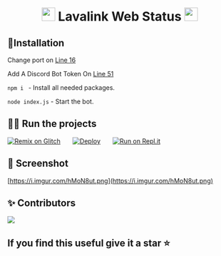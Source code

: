 <h1 align="center"><img src="https://i.imgur.com/06utLxU.gif" width="30px"> Lavalink Web Status <img src="https://i.imgur.com/06utLxU.gif" width="30px"></h1>

## 📎Installation

Change port on [Line 16](https://github.com/MrInternetGitHub/lavalink-web-status/blob/main/index.js#L15)

Add A Discord Bot Token On [Line 51](https://github.com/MrInternetGitHub/lavalink-web-status/blob/main/index.js#L51)

```npm i ``` - Install  all needed packages.

```node index.js``` - Start the bot.


## 🏃🏻 Run the projects

[![Remix on Glitch](https://cdn.glitch.com/2703baf2-b643-4da7-ab91-7ee2a2d00b5b%2Fremix-button.svg)](https://glitch.com/edit/#!/import/github/MrInternetGitHub/lavalink-web-status)&nbsp;&nbsp;&nbsp;&nbsp;&nbsp;&nbsp;
[![Deploy](https://www.herokucdn.com/deploy/button.svg)](https://heroku.com/deploy?template=https://github.com/MrInternetGitHub/lavalink-web-status)&nbsp;&nbsp;&nbsp;&nbsp;&nbsp;&nbsp;
[![Run on Repl.it](https://repl.it/badge/github/MrInternetGitHub/lavalink-web-status)](https://repl.it/github//MrInternetGitHub/lavalink-web-status)

## 📸 Screenshot
[https://i.imgur.com/hMoN8ut.png](https://i.imgur.com/hMoN8ut.png)

## ✨ Contributors
<a href="https://github.com/MrInternetGitHub/lavalink-web-status/graphs/contributors">
  <img src="https://contributors-img.web.app/image?repo=MrInternetGitHub/lavalink-web-status" />
</a>

## If you find this useful give it a star ⭐️

